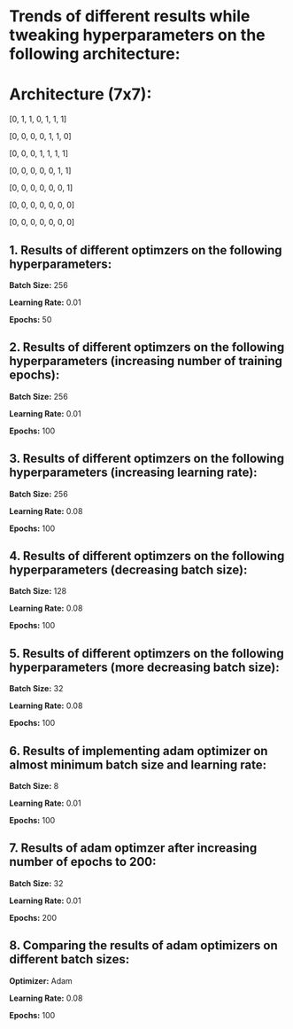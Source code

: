 # Trends of different results while tweaking hyperparameters on the following architecture:

# Architecture (7x7):

[0, 1, 1, 0, 1, 1, 1]

[0, 0, 0, 0, 1, 1, 0]

[0, 0, 0, 1, 1, 1, 1]

[0, 0, 0, 0, 0, 1, 1]

[0, 0, 0, 0, 0, 0, 1]

[0, 0, 0, 0, 0, 0, 0]

[0, 0, 0, 0, 0, 0, 0]


## 1. Results of different optimzers on the following hyperparameters:

**Batch Size:** 256

**Learning Rate:** 0.01

**Epochs:** 50



## 2. Results of different optimzers on the following hyperparameters (increasing number of training epochs):

**Batch Size:** 256

**Learning Rate:** 0.01

**Epochs:** 100



## 3. Results of different optimzers on the following hyperparameters (increasing learning rate):

**Batch Size:** 256

**Learning Rate:** 0.08

**Epochs:** 100



## 4. Results of different optimzers on the following hyperparameters (decreasing batch size):

**Batch Size:** 128

**Learning Rate:** 0.08

**Epochs:** 100



## 5. Results of different optimzers on the following hyperparameters (more decreasing batch size):

**Batch Size:** 32

**Learning Rate:** 0.08

**Epochs:** 100



## 6. Results of implementing adam optimizer on almost minimum batch size and learning rate:

**Batch Size:** 8

**Learning Rate:** 0.01

**Epochs:** 100



## 7. Results of adam optimzer after increasing number of epochs to 200:

**Batch Size:** 32

**Learning Rate:** 0.01

**Epochs:** 200



## 8. Comparing the results of adam optimizers on different batch sizes:

**Optimizer:** Adam

**Learning Rate:** 0.08

**Epochs:** 100
